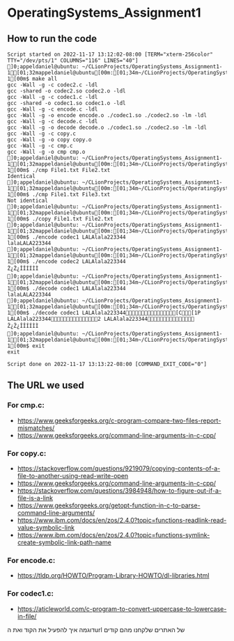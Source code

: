 # OperatingSystems_Assignment1


## How to run the code
```
Script started on 2022-11-17 13:12:02-08:00 [TERM="xterm-256color" TTY="/dev/pts/1" COLUMNS="116" LINES="40"]
]0;appeldaniel@ubuntu: ~/CLionProjects/OperatingSystems_Assignment1-1[01;32mappeldaniel@ubuntu[00m:[01;34m~/CLionProjects/OperatingSystems_Assignment1-1[00m$ make all
gcc -Wall -g -c codec2.c -ldl
gcc -shared -o codec2.so codec2.o -ldl
gcc -Wall -g -c codec1.c -ldl
gcc -shared -o codec1.so codec1.o -ldl
gcc -Wall -g -c encode.c -ldl
gcc -Wall -g -o encode encode.o ./codec1.so ./codec2.so -lm -ldl
gcc -Wall -g -c decode.c -ldl
gcc -Wall -g -o decode decode.o ./codec1.so ./codec2.so -lm -ldl
gcc -Wall -g -c copy.c
gcc -Wall -g -o copy copy.o
gcc -Wall -g -c cmp.c
gcc -Wall -g -o cmp cmp.o
]0;appeldaniel@ubuntu: ~/CLionProjects/OperatingSystems_Assignment1-1[01;32mappeldaniel@ubuntu[00m:[01;34m~/CLionProjects/OperatingSystems_Assignment1-1[00m$ ./cmp File1.txt File2.txt
Identical
]0;appeldaniel@ubuntu: ~/CLionProjects/OperatingSystems_Assignment1-1[01;32mappeldaniel@ubuntu[00m:[01;34m~/CLionProjects/OperatingSystems_Assignment1-1[00m$ ./cmp File1.txt File3.txt
Not identical
]0;appeldaniel@ubuntu: ~/CLionProjects/OperatingSystems_Assignment1-1[01;32mappeldaniel@ubuntu[00m:[01;34m~/CLionProjects/OperatingSystems_Assignment1-1[00m$ ./copy File1.txt File2.txt
]0;appeldaniel@ubuntu: ~/CLionProjects/OperatingSystems_Assignment1-1[01;32mappeldaniel@ubuntu[00m:[01;34m~/CLionProjects/OperatingSystems_Assignment1-1[00m$ ./encode codec1 LALAlala223344
lalaLALA223344
]0;appeldaniel@ubuntu: ~/CLionProjects/OperatingSystems_Assignment1-1[01;32mappeldaniel@ubuntu[00m:[01;34m~/CLionProjects/OperatingSystems_Assignment1-1[00m$ ./encode codec2 LALAlala223344
Ž¿Ž¿ÎÎÍÍÌÌ
]0;appeldaniel@ubuntu: ~/CLionProjects/OperatingSystems_Assignment1-1[01;32mappeldaniel@ubuntu[00m:[01;34m~/CLionProjects/OperatingSystems_Assignment1-1[00m$ ./decode codec1 LALAlala223344
lalaLALA223344
]0;appeldaniel@ubuntu: ~/CLionProjects/OperatingSystems_Assignment1-1[01;32mappeldaniel@ubuntu[00m:[01;34m~/CLionProjects/OperatingSystems_Assignment1-1[00m$ ./decode codec1 LALAlala223344[C[1P LALAlala2233442 LALAlala223344
Ž¿Ž¿ÎÎÍÍÌÌ
]0;appeldaniel@ubuntu: ~/CLionProjects/OperatingSystems_Assignment1-1[01;32mappeldaniel@ubuntu[00m:[01;34m~/CLionProjects/OperatingSystems_Assignment1-1[00m$ exit
exit

Script done on 2022-11-17 13:13:22-08:00 [COMMAND_EXIT_CODE="0"]
```


## The URL we used
### For cmp.c:
* https://www.geeksforgeeks.org/c-program-compare-two-files-report-mismatches/
* https://www.geeksforgeeks.org/command-line-arguments-in-c-cpp/
### For copy.c:
* https://stackoverflow.com/questions/9219079/copying-contents-of-a-file-to-another-using-read-write-open
* https://www.geeksforgeeks.org/command-line-arguments-in-c-cpp/
* https://stackoverflow.com/questions/3984948/how-to-figure-out-if-a-file-is-a-link
* https://www.geeksforgeeks.org/getopt-function-in-c-to-parse-command-line-arguments/
* https://www.ibm.com/docs/en/zos/2.4.0?topic=functions-readlink-read-value-symbolic-link
* https://www.ibm.com/docs/en/zos/2.4.0?topic=functions-symlink-create-symbolic-link-path-name
### For encode.c:
* https://tldp.org/HOWTO/Program-Library-HOWTO/dl-libraries.html
### For codec1.c:
* https://aticleworld.com/c-program-to-convert-uppercase-to-lowercase-in-file/








דוגמה איך להפעיל את הקוד ואת הurl של האתרים 
שלקחנו  מהם קודים
